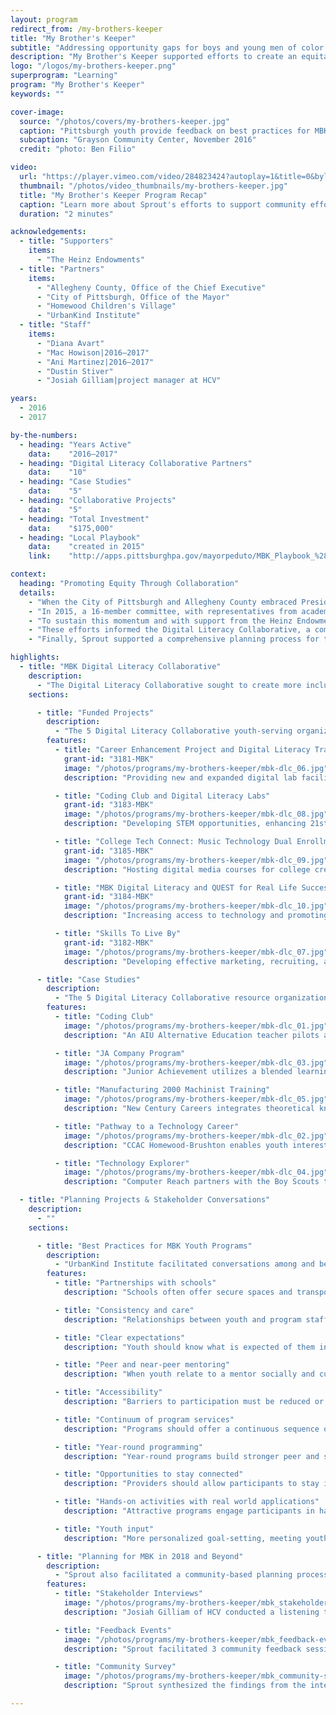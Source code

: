 ```yaml
---
layout: program
redirect_from: /my-brothers-keeper
title: "My Brother's Keeper"
subtitle: "Addressing opportunity gaps for boys and young men of color from cradle to career."
description: "My Brother's Keeper supported efforts to create an equitable community where all residents—especially boys and young men of color—benefit from the growth and improvements made in Pittsburgh. Sprout created a community of practice to foster digital literacy and supported planning and research efforts."
logo: "/logos/my-brothers-keeper.png"
superprogram: "Learning"
program: "My Brother's Keeper"
keywords: ""

cover-image:
  source: "/photos/covers/my-brothers-keeper.jpg"
  caption: "Pittsburgh youth provide feedback on best practices for MBK programs"
  subcaption: "Grayson Community Center, November 2016"
  credit: "photo: Ben Filio"

video:
  url: "https://player.vimeo.com/video/284823424?autoplay=1&title=0&byline=0&portrait=0"
  thumbnail: "/photos/video_thumbnails/my-brothers-keeper.jpg"
  title: "My Brother's Keeper Program Recap"
  caption: "Learn more about Sprout's efforts to support community efforts that create a more equitable community—especially for boys and young men of color."
  duration: "2 minutes"

acknowledgements:
  - title: "Supporters"
    items:
      - "The Heinz Endowments"
  - title: "Partners"
    items:
      - "Allegheny County, Office of the Chief Executive"
      - "City of Pittsburgh, Office of the Mayor"
      - "Homewood Children's Village"
      - "UrbanKind Institute"
  - title: "Staff"
    items:
      - "Diana Avart"
      - "Mac Howison|2016–2017"
      - "Ani Martinez|2016–2017"
      - "Dustin Stiver"
      - "Josiah Gilliam|project manager at HCV"

years:
  - 2016
  - 2017

by-the-numbers:
  - heading: "Years Active"
    data:    "2016–2017"
  - heading: "Digital Literacy Collaborative Partners"
    data:    "10"
  - heading: "Case Studies"
    data:    "5"
  - heading: "Collaborative Projects"
    data:    "5"
  - heading: "Total Investment"
    data:    "$175,000"
  - heading: "Local Playbook"
    data:    "created in 2015"
    link:    "http://apps.pittsburghpa.gov/mayorpeduto/MBK_Playbook_%28Web_View_Pittsburgh-Allegheny_County_2015%29.pdf"

context:
  heading: "Promoting Equity Through Collaboration"
  details:
    - "When the City of Pittsburgh and Allegheny County embraced President Obama’s call to action for My Brother’s Keeper (MBK), The Sprout Fund quickly supported the regional commitment to create a more equitable community where all residents—especially boys and young men of color—benefit from the growth and improvements made in Pittsburgh."
    - "In 2015, a 16-member committee, with representatives from academia, the clergy, community groups, police, city and county government and local school systems, created the local MBK Playbook for the City of Pittsburgh and Allegheny County. Released in October 2015, it identifying strategies and community partners already working to achieve social and economic equity."
    - "To sustain this momentum and with support from the Heinz Endowments, Sprout engaged Homewood Children’s Village (HCV) to serve as the MBK project manager. HCV was tasked to plan and execute MBK-related meetings, communication, evaluation, and advocacy. Additionally, Sprout engaged Urbankind Institute to lead a community and stakeholder planning process."
    - "These efforts informed the Digital Literacy Collaborative, a community of practice Sprout established to connect organizations who worked directly with youth, particularly young men of color ages 16-24, in out-of-school-time settings, to resource organizations with demonstrated experience in mentorship, youth leadership, and/or digital literacy best practices."
    - "Finally, Sprout supported a comprehensive planning process for the future of MBK. An in-depth action plan was developed as a result of stakeholder feedback and community conversations. The action plan was used to secure ongoing funding for the initiative at a new long-term organizational home."

highlights:
  - title: "MBK Digital Literacy Collaborative"
    description:
      - "The Digital Literacy Collaborative sought to create more inclusive community programming through the implementation of projects and activities that cultivated digital literacy skills connected to future employment for boys and young men of color. Through a series of 3 professional development and technical assistance sessions during Summer 2017, the youth-serving organizations and resources partners worked to refine plans for 2017-18 programming and create case studies illustrating high-quality program examples."
    sections:

      - title: "Funded Projects"
        description:
          - "The 5 Digital Literacy Collaborative youth-serving organizations each received project support to develop and implement new programming with their resource organization partner."
        features:
          - title: "Career Enhancement Project and Digital Literacy Training"
            grant-id: "3181-MBK"
            image: "/photos/programs/my-brothers-keeper/mbk-dlc_06.jpg"
            description: "Providing new and expanded digital lab facilities, computer literacy training, and mentorship for youth and families in Garfield with Brothers and Sisters Emerging."

          - title: "Coding Club and Digital Literacy Labs"
            grant-id: "3183-MBK"
            image: "/photos/programs/my-brothers-keeper/mbk-dlc_08.jpg"
            description: "Developing STEM opportunities, enhancing 21st Century skills, and providing career exploration support for youth in McKees Rocks at Focus on Renewal."

          - title: "College Tech Connect: Music Technology Dual Enrollment Program"
            grant-id: "3185-MBK"
            image: "/photos/programs/my-brothers-keeper/mbk-dlc_09.jpg"
            description: "Hosting digital media courses for college credit, reducing barriers to college enrollment, and providing ongoing mentorship for youth in Homewood with YMCA Greater Pittsburgh."

          - title: "MBK Digital Literacy and QUEST for Real Life Success"
            grant-id: "3184-MBK"
            image: "/photos/programs/my-brothers-keeper/mbk-dlc_10.jpg"
            description: "Increasing access to technology and promoting digital-based entrepreneurship in City and County neighborhoods with Will Allen Foundation."

          - title: "Skills To Live By"
            grant-id: "3182-MBK"
            image: "/photos/programs/my-brothers-keeper/mbk-dlc_07.jpg"
            description: "Developing effective marketing, recruiting, and precision machine skills training relevant to the needs of the Hazelwood community at Center of Life."

      - title: "Case Studies"
        description:
          - "The 5 Digital Literacy Collaborative resource organizations developed case studies on programs that provided youth with the opportunity to acquire technological, social, and academic skills that enhanced their quality of life and ability to secure employment. Resource organizations were encouraged to select a program that also incorporated peer-supported mentorship, workforce development, and excellence in digital literacy training."
        features:
          - title: "Coding Club"
            image: "/photos/programs/my-brothers-keeper/mbk-dlc_01.jpg"
            description: "An AIU Alternative Education teacher pilots a free coding club for youth by utilizing Code.org’s high-quality, freely available resources."

          - title: "JA Company Program"
            image: "/photos/programs/my-brothers-keeper/mbk-dlc_03.jpg"
            description: "Junior Achievement utilizes a blended learning format to help students explore the principles of entrepreneurship, financial literacy, and business success."

          - title: "Manufacturing 2000 Machinist Training"
            image: "/photos/programs/my-brothers-keeper/mbk-dlc_05.jpg"
            description: "New Century Careers integrates theoretical knowledge with project-based, hands-on machining competency development using equipment prevalent within the region’s machining industry."

          - title: "Pathway to a Technology Career"
            image: "/photos/programs/my-brothers-keeper/mbk-dlc_02.jpg"
            description: "CCAC Homewood-Brushton enables youth interested in music technology and transitioning into college to take an entry level course through the community college."

          - title: "Technology Explorer"
            image: "/photos/programs/my-brothers-keeper/mbk-dlc_04.jpg"
            description: "Computer Reach partners with the Boy Scouts to teach computer skills, explore tech-related career opportunities, and bring access to technology to the neighborhoods of the high school participants."

  - title: "Planning Projects & Stakeholder Conversations"
    description:
      - ""
    sections:

      - title: "Best Practices for MBK Youth Programs"
        description:
          - "UrbanKind Institute facilitated conversations among and between young men, service providers, and others about out-of-school programming via 7 public planning sessions in venues across Allegheny County. Based on the information generated by UrbanKind, Sprout identified the following programmatic recommendations for best practices to narrow the opportunity gap for youth in Pittsburgh and Allegheny County."
        features:
          - title: "Partnerships with schools"
            description: "Schools often offer secure spaces and transportation options, which are desirable elements in program design. However, many high-quality programs also exist outside of the traditional school context."

          - title: "Consistency and care"
            description: "Relationships between youth and program staff are critical but take time to build. Programs that retain participants are spaces where youth feel loved and listened to, and where they feel a sense of belonging and stability."

          - title: "Clear expectations"
            description: "Youth should know what is expected of them in terms of attendance and participation as well as the skills and experiences a program can (and cannot) offer so that youth can make informed decisions about participation."

          - title: "Peer and near-peer mentoring"
            description: "When youth relate to a mentor socially and culturally, and are made responsible for a peer’s success, they learn valuable lessons in leadership and other beneficial social and professional skills."

          - title: "Accessibility"
            description: "Barriers to participation must be reduced or eliminated. Accessibility considerations include proximity to programs, public transportation, participation and registration costs, perception of promotional materials, and ADA compliance."

          - title: "Continuum of program services"
            description: "Programs should offer a continuous sequence of activities to choose from, go between, or grow into to expose youth to relevant opportunities and encourage interest in digital technology fields."

          - title: "Year-round programming"
            description: "Year-round programs build stronger peer and staff relationships with youth, offer more in-depth learning experiences, and provide consistent safe spaces for participants not supported at home or in-school."

          - title: "Opportunities to stay connected"
            description: "Providers should allow participants to stay involved even after youth finish high school and “age out.” Such youth build deeper relationships, serve as peer mentors, and help to shape future programming."

          - title: "Hands-on activities with real world applications"
            description: "Attractive programs engage participants in hands-on, experiential learning focused on life skills and/or college and career preparation, which often includes digital literacy."

          - title: "Youth input"
            description: "More personalized goal-setting, meeting youth where they are, and making participants part of the assessment process at the beginning of a new program are critical when setting the program’s goals and outcomes."

      - title: "Planning for MBK in 2018 and Beyond"
        description:
          - "Sprout also facilitated a community-based planning process to inform the future of the My Brother's Keeper Pittsburgh-Allegheny County initiative. The following activities were used to develop an action plan to guide the MBK initiative into 2018 and beyond."
        features:
          - title: "Stakeholder Interviews"
            image: "/photos/programs/my-brothers-keeper/mbk_stakeholder-interviews.jpg"
            description: "Josiah Gilliam of HCV conducted a listening tour and gathered feedback from 21 stakeholders engaged in the MBK community."

          - title: "Feedback Events"
            image: "/photos/programs/my-brothers-keeper/mbk_feedback-events.jpg"
            description: "Sprout facilitated 3 community feedback sessions to garner feedback from MBK stakeholders. These events occurred in the Hill District, McKees Rocks, and Homewood."

          - title: "Community Survey"
            image: "/photos/programs/my-brothers-keeper/mbk_community-survey.jpg"
            description: "Sprout synthesized the findings from the interviews and community feedback events and released a digital survey to solicit additional feedback from the MBK Community."

---
```

